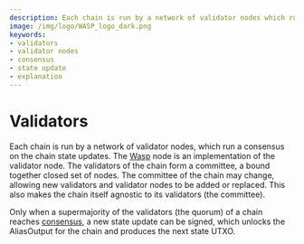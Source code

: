 ```yaml
---
description: Each chain is run by a network of validator nodes which run a consensus on the chain state update.
image: /img/logo/WASP_logo_dark.png
keywords:
- validators
- validator nodes
- consensus
- state update
- explanation
---
```

# Validators

Each chain is run by a network of validator nodes, which run a consensus on the chain state updates. The [Wasp](https://github.com/iotaledger/wasp) node is an implementation of the validator node. The validators of the chain form a committee, a bound together closed set of nodes. The committee of the chain may change, allowing new validators and validator nodes to be added or replaced. This also makes the chain itself agnostic to its validators (the committee).

Only when a supermajority of the validators (the quorum) of a chain reaches [consensus](./consensus.md), a new state update can be signed, which unlocks the AliasOutput for the chain and produces the next state UTXO.
